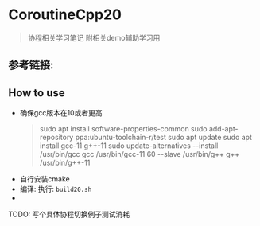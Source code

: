 # CoroutineCpp20
> 协程相关学习笔记 附相关demo辅助学习用
## 参考链接:

> [cppreference]:https://en.cppreference.com/w/cpp/language/coroutines
> [BennyHuo的专栏渡劫C++协程]:https://www.bennyhuo.com/book/cpp-coroutines/00-foreword.html





## How to use

- 确保gcc版本在10或者更高
    > sudo apt install software-properties-common
    > sudo add-apt-repository ppa:ubuntu-toolchain-r/test
    > sudo apt update
    > sudo apt install gcc-11 g++-11
    > sudo update-alternatives --install /usr/bin/gcc gcc /usr/bin/gcc-11 60 --slave /usr/bin/g++ g++ /usr/bin/g++-11
- 自行安装cmake
- 编译: 执行: `build20.sh`
- 

TODO: 
写个具体协程切换例子测试消耗
